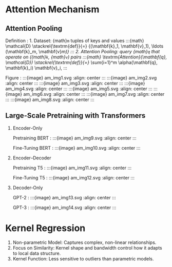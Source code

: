 # Attention Mechanism

## Attention Pooling

Definition
: 1. Dataset: {math}`m` tuples of keys and values
     :::{math}
     \mathcal{D} \stackrel{\textrm{def}}{=} \{(\mathbf{k}_1, \mathbf{v}_1),
	 \ldots (\mathbf{k}_m, \mathbf{v}_m)\}
     :::
  2. Attention Pooling: query {math}`q` that operate on ({math}`k`, {math}`v`)
     pairs
     :::{math}
	 \textrm{Attention}(\mathbf{q}, \mathcal{D}) \stackrel{\textrm{def}}{=}
	 \sum_{i=1}^m \alpha(\mathbf{q}, \mathbf{k}_i) \mathbf{v}_i,
	 :::

Figure
: :::{image} am_img1.svg
  :align: center
  :::
  :::{image} am_img2.svg
  :align: center
  :::
  :::{image} am_img3.svg
  :align: center
  :::
  :::{image} am_img4.svg
  :align: center
  :::
  :::{image} am_img5.svg
  :align: center
  :::
  :::{image} am_img6.svg
  :align: center
  :::
  :::{image} am_img7.svg
  :align: center
  :::
  :::{image} am_img8.svg
  :align: center
  :::

## Large-Scale Pretraining with Transformers

1. Encoder-Only

   Pretraining BERT
   : :::{image} am_img9.svg
     :align: center
     :::

   Fine-Tuning BERT
   : :::{image} am_img10.svg
     :align: center
     :::

2. Encoder–Decoder

   Pretraining T5
   : :::{image} am_img11.svg
     :align: center
     :::

   Fine-Tuning T5
   : :::{image} am_img12.svg
     :align: center
     :::

3. Decoder-Only

   GPT-2
   : :::{image} am_img13.svg
     :align: center
     :::

   GPT-3
   : :::{image} am_img14.svg
     :align: center
     :::

# Kernel Regression

1. Non-parametric Model: Captures complex, non-linear relationships.
2. Focus on Similarity: Kernel shape and bandwidth control how it adapts
   to local data structure.
3. Kernel Function: Less sensitive to outliers than parametric models.
